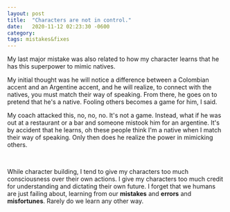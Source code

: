 ```yaml
---
layout: post
title:  "Characters are not in control."
date:   2020-11-12 02:23:30 -0600
category: 
tags: mistakes&fixes
---
```

My last major mistake was also related to how my character learns that he has this superpower to mimic natives.

My initial thought was he will notice a difference between a Colombian accent and an Argentine accent, and he will realize, to connect with the natives, you must match their way of speaking. From there, he goes on to pretend that he's a native. Fooling others becomes a game for him, I said.

My coach attacked this, no, no, no. It's not a game. Instead, what if he was out at a restaurant or a bar and someone mistook him for an argentine. It's by accident that he learns, oh these people think I'm a native when I match their way of speaking. Only then does he realize the power in mimicking others.

<br>

While character building, I tend to give my characters too much consciousness over their own actions. I give my characters too much credit for understanding and dictating their own future. I forget that we humans are just failing about, learning from our **mistakes** and **errors** and **misfortunes**. Rarely do we learn any other way.